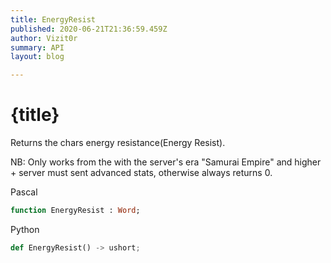 ```yaml
---
title: EnergyResist
published: 2020-06-21T21:36:59.459Z
author: Vizit0r
summary: API
layout: blog

---
```


# {title}

Returns the chars energy resistance(Energy Resist).

NB: Only works from the with the server's era "Samurai Empire" and higher  + server must sent advanced stats, otherwise always returns 0.




Pascal

```pascal
function EnergyResist : Word;

```




Python
```python
def EnergyResist() -> ushort;
```



